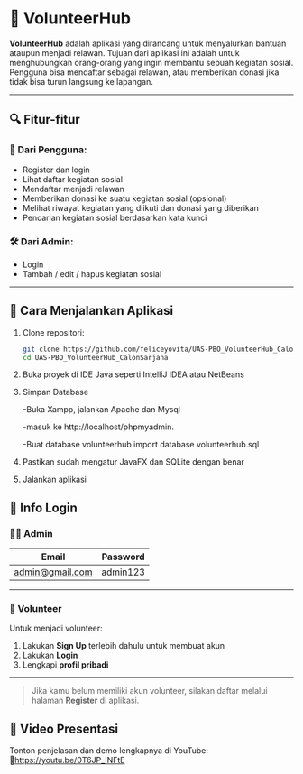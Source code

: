 # 🌱 VolunteerHub

**VolunteerHub** adalah aplikasi yang dirancang untuk menyalurkan bantuan ataupun menjadi relawan. Tujuan dari aplikasi ini adalah untuk menghubungkan orang-orang yang ingin membantu sebuah kegiatan sosial. Pengguna bisa mendaftar sebagai relawan, atau memberikan donasi jika tidak bisa turun langsung ke lapangan.

---

## 🔍 Fitur-fitur

### 👥 Dari Pengguna:
- Register dan login
- Lihat daftar kegiatan sosial
- Mendaftar menjadi relawan
- Memberikan donasi ke suatu kegiatan sosial (opsional)
- Melihat riwayat kegiatan yang diikuti dan donasi yang diberikan
- Pencarian kegiatan sosial berdasarkan kata kunci

### 🛠️ Dari Admin:
- Login
- Tambah / edit / hapus kegiatan sosial

---

## 🚀 Cara Menjalankan Aplikasi

1. Clone repositori:
   ```bash
   git clone https://github.com/feliceyovita/UAS-PBO_VolunteerHub_CalonSarjana.git
   cd UAS-PBO_VolunteerHub_CalonSarjana

2. Buka proyek di IDE Java seperti IntelliJ IDEA atau NetBeans
3. Simpan Database

   -Buka Xampp, jalankan Apache dan Mysql

   -masuk ke http://localhost/phpmyadmin.

   -Buat database volunteerhub import database volunteerhub.sql
3. Pastikan sudah mengatur JavaFX dan SQLite dengan benar
4. Jalankan aplikasi

## 🔐 Info Login

### 👨‍💼 Admin
| Email            | Password    |
|------------------|-------------|
| admin@gmail.com  | admin123    |

---

### 🙋 Volunteer

Untuk menjadi volunteer:
1. Lakukan **Sign Up** terlebih dahulu untuk membuat akun
2. Lakukan **Login**
3. Lengkapi **profil pribadi**

---

> Jika kamu belum memiliki akun volunteer, silakan daftar melalui halaman **Register** di aplikasi.

## 🎥 Video Presentasi
Tonton penjelasan dan demo lengkapnya di YouTube:
🔗https://youtu.be/0T6JP_lNFtE
